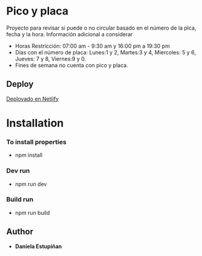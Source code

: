 # Pico y placa
Proyecto para revisar si puede o no circular basado en el número de la plca, fecha y la hora.
Información adicional a considerar
- Horas Restricción: 07:00 am - 9:30 am y 16:00 pm a 19:30 pm
- Días con el número de placa: Lunes:1 y 2, Martes:3 y 4, Miercoles: 5 y 6, Jueves: 7 y 8, Viernes:9 y 0.
- Fines de semana no cuenta con pico y placa. 
## Deploy
[Deployado en Netlify](https://dazzling-mermaid-e8031c.netlify.app/)

# Installation
### To install properties
- npm install 
### Dev run
- npm run dev
### Build run
- npm run build


## Author

  - **Daniela Estupiñan**
